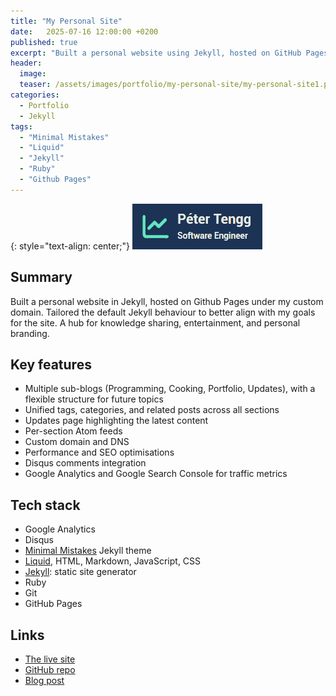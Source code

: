 ```yaml
---
title: "My Personal Site"
date:   2025-07-16 12:00:00 +0200
published: true
excerpt: "Built a personal website using Jekyll, hosted on GitHub Pages under a custom domain. Tailored the default setup to better serve my goals for the site."
header:
  image:
  teaser: /assets/images/portfolio/my-personal-site/my-personal-site1.png
categories:
  - Portfolio
  - Jekyll
tags:
  - "Minimal Mistakes"
  - "Liquid"
  - "Jekyll"
  - "Ruby"
  - "Github Pages"
---
```


{: style="text-align: center;"}
![Personal site image](/assets/images/portfolio/my-personal-site/my-personal-site1.png)

## Summary

Built a personal website in Jekyll, hosted on Github Pages under my custom domain. Tailored the default Jekyll behaviour to better align with my goals for the site. A hub for knowledge sharing, entertainment, and personal branding. 

## Key features

- Multiple sub-blogs (Programming, Cooking, Portfolio, Updates), with a flexible structure for future topics
- Unified tags, categories, and related posts across all sections
- Updates page highlighting the latest content
- Per-section Atom feeds
- Custom domain and DNS
- Performance and SEO optimisations
- Disqus comments integration
- Google Analytics and Google Search Console for traffic metrics

## Tech stack

- Google Analytics
- Disqus
- <a href="https://mademistakes.com/work/jekyll-themes/minimal-mistakes/" target="_blank" rel="nofollow noopener noreferrer">Minimal Mistakes</a> Jekyll theme
- <a href="https://shopify.github.io/liquid/" target="_blank" rel="nofollow noopener noreferrer">Liquid</a>, HTML, Markdown, JavaScript, CSS
- <a href="https://jekyllrb.com/" target="_blank" rel="nofollow noopener noreferrer">Jekyll</a>: static site generator
- Ruby
- Git
- GitHub Pages

## Links
- [The live site](https://petertengg.com/)
- <a href="https://github.com/petertengg/petertengg.github.io" target="_blank" rel="nofollow noopener noreferrer">GitHub repo</a>
- [Blog post](/programming/my-personal-site-getting-to-know-jekyll)